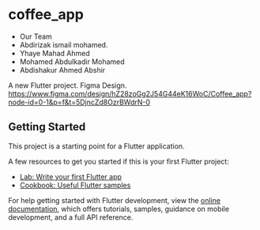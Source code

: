 # coffee_app
- Our Team 
- Abdirizak ismail mohamed.
- Yhaye Mahad Ahmed 
- Mohamed Abdulkadir Mohamed
- Abdishakur Ahmed Abshir

A new Flutter project.
Figma Design.
 https://www.figma.com/design/hZ28zoGg2J54G44eK16WoC/Coffee_app?node-id=0-1&p=f&t=5DjncZd8OzrBWdrN-0
## Getting Started

This project is a starting point for a Flutter application.

A few resources to get you started if this is your first Flutter project:

- [Lab: Write your first Flutter app](https://docs.flutter.dev/get-started/codelab)
- [Cookbook: Useful Flutter samples](https://docs.flutter.dev/cookbook)


For help getting started with Flutter development, view the
[online documentation](https://docs.flutter.dev/), which offers tutorials,
samples, guidance on mobile development, and a full API reference.
